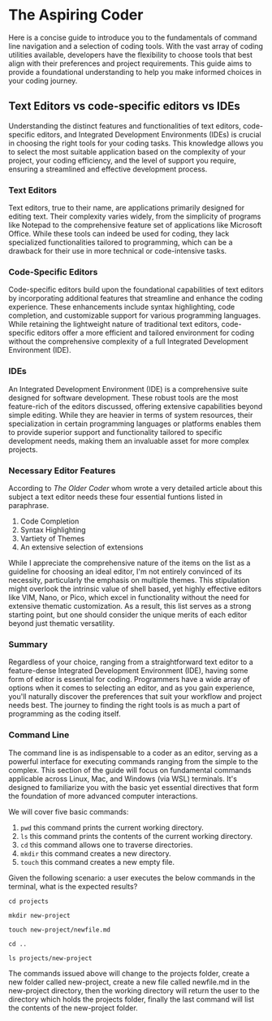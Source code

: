 # The Aspiring Coder

Here is a concise guide to introduce you to the fundamentals of command line navigation and a selection of coding tools. With the vast array of coding utilities available, developers have the flexibility to choose tools that best align with their preferences and project requirements. This guide aims to provide a foundational understanding to help you make informed choices in your coding journey.

## Text Editors vs code-specific editors vs IDEs

Understanding the distinct features and functionalities of text editors, code-specific editors, and Integrated Development Environments (IDEs) is crucial in choosing the right tools for your coding tasks. This knowledge allows you to select the most suitable application based on the complexity of your project, your coding efficiency, and the level of support you require, ensuring a streamlined and effective development process.

### Text Editors

Text editors, true to their name, are applications primarily designed for editing text. Their complexity varies widely, from the simplicity of programs like Notepad to the comprehensive feature set of applications like Microsoft Office. While these tools can indeed be used for coding, they lack specialized functionalities tailored to programming, which can be a drawback for their use in more technical or code-intensive tasks.

### Code-Specific Editors

Code-specific editors build upon the foundational capabilities of text editors by incorporating additional features that streamline and enhance the coding experience. These enhancements include syntax highlighting, code completion, and customizable support for various programming languages. While retaining the lightweight nature of traditional text editors, code-specific editors offer a more efficient and tailored environment for coding without the comprehensive complexity of a full Integrated Development Environment (IDE).

### IDEs

An Integrated Development Environment (IDE) is a comprehensive suite designed for software development. These robust tools are the most feature-rich of the editors discussed, offering extensive capabilities beyond simple editing. While they are heavier in terms of system resources, their specialization in certain programming languages or platforms enables them to provide superior support and functionality tailored to specific development needs, making them an invaluable asset for more complex projects.

### Necessary Editor Features

According to *The Older Coder* whom wrote a very detailed article about this subject a text editor needs these four essential funtions listed in paraphrase.

1. Code Completion
2. Syntax Highlighting
3. Vartiety of Themes
4. An extensive selection of extensions

While I appreciate the comprehensive nature of the items on the list as a guideline for choosing an ideal editor, I'm not entirely convinced of its necessity, particularly the emphasis on multiple themes. This stipulation might overlook the intrinsic value of shell based, yet highly effective editors like VIM, Nano, or Pico, which excel in functionality without the need for extensive thematic customization. As a result, this list serves as a strong starting point, but one should consider the unique merits of each editor beyond just thematic versatility.

### Summary

Regardless of your choice, ranging from a straightforward text editor to a feature-dense Integrated Development Environment (IDE), having some form of editor is essential for coding. Programmers have a wide array of options when it comes to selecting an editor, and as you gain experience, you'll naturally discover the preferences that suit your workflow and project needs best. The journey to finding the right tools is as much a part of programming as the coding itself.

### Command Line

The command line is as indispensable to a coder as an editor, serving as a powerful interface for executing commands ranging from the simple to the complex. This section of the guide will focus on fundamental commands applicable across Linux, Mac, and Windows (via WSL) terminals. It's designed to familiarize you with the basic yet essential directives that form the foundation of more advanced computer interactions.

We will cover five basic commands:

1. `pwd` this command prints the current working directory.
2. `ls` this command prints the contents of the current working directory.
3. `cd` this command allows one to traverse directories.
4. `mkdir` this command creates a new directory.
5. `touch` this command creates a new empty file.

Given the following scenario: a user executes the below commands in the terminal, what is the expected results?

`cd projects`

`mkdir new-project`

`touch new-project/newfile.md`

`cd ..`

`ls projects/new-project`

The commands issued above will change to the projects folder, create a new folder called new-project, create a new file called newfile.md in the new-project directory, then the working directory will return the user to the directory which holds the projects folder, finally the last command will list the contents of the new-project folder.

